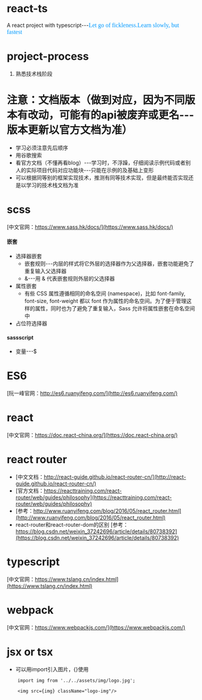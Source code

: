 # react-ts
A react project with typescript---<font color=#0099ff size=3 face="黑体">Let go of fickleness.Learn slowly, but fastest</font> 

# project-process
1. 熟悉技术栈阶段



# 注意：文档版本（做到对应，因为不同版本有改动，可能有的api被废弃或更名---版本更新以官方文档为准）
* 学习必须注意先后顺序
* 用谷歌搜索
* 看官方文档（不懂再看blog）---学习时，不浮躁，仔细阅读示例代码或者别人的实际项目代码对应功能块---只能在示例的及基础上变形
* 可以根据同等别的框架实现技术，推测有同等技术实现，但是最终能否实现还是以学习的技术栈文档为准

# scss
[中文官网：https://www.sass.hk/docs/](https://www.sass.hk/docs/)

#### 嵌套
* 选择器嵌套
    * 嵌套规则---内层的样式将它外层的选择器作为父选择器，嵌套功能避免了重复输入父选择器
    * &---用 & 代表嵌套规则外层的父选择器
* 属性嵌套
    * 有些 CSS 属性遵循相同的命名空间 (namespace)，比如 font-family, font-size, font-weight 都以 font 作为属性的命名空间。为了便于管理这样的属性，同时也为了避免了重复输入，Sass 允许将属性嵌套在命名空间中
* 占位符选择器

#### sassscript
* 变量---$

# ES6
[阮一峰官网：http://es6.ruanyifeng.com/](http://es6.ruanyifeng.com/)

# react
[中文官网：https://doc.react-china.org/](https://doc.react-china.org/)

# react router
* [中文文档：http://react-guide.github.io/react-router-cn/](http://react-guide.github.io/react-router-cn/)
* [官方文档：https://reacttraining.com/react-router/web/guides/philosophy](https://reacttraining.com/react-router/web/guides/philosophy)
* [参考：http://www.ruanyifeng.com/blog/2016/05/react_router.html](http://www.ruanyifeng.com/blog/2016/05/react_router.html)
* react-router和react-router-dom的区别
    [参考：https://blog.csdn.net/weixin_37242696/article/details/80738392](https://blog.csdn.net/weixin_37242696/article/details/80738392)

# typescript
[中文官网：https://www.tslang.cn/index.html](https://www.tslang.cn/index.html)

# webpack
[中文官网：https://www.webpackjs.com/](https://www.webpackjs.com/)

# jsx or tsx
* 可以用import引入图片，{}使用
```javavascript
    import img from '../../assets/img/logo.jpg';
    
    <img src={img} className="logo-img"/>
```

